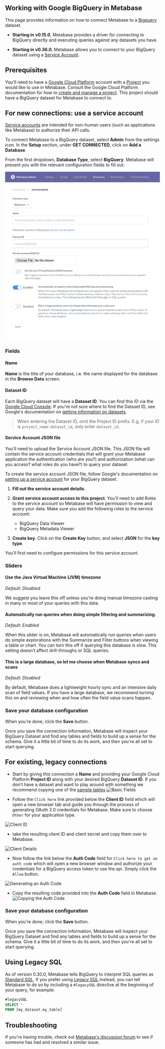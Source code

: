 ## Working with Google BigQuery in Metabase

This page provides information on how to connect Metabase to a [Bigquery](https://cloud.google.com/bigquery) dataset.

- **Starting in v0.15.0**, Metabase provides a driver for connecting to BigQuery directly and executing queries against any datasets you have.  

- **Starting in v0.36.0**, Metabase allows you to connect to your BigQuery dataset using a [Service Account](https://cloud.google.com/iam/docs/understanding-service-accounts).

## Prerequisites

You'll need to have a [Google Cloud Platform](https://cloud.google.com/) account with a [Project](https://cloud.google.com/storage/docs/projects) you would like to use in Metabase. Consult the Google Cloud Platform documentation for how to [create and manage a project](https://cloud.google.com/resource-manager/docs/creating-managing-projects). This project should have a BigQuery dataset for Metabase to connect to.

## For new connections: use a service account

[Service accounts](https://cloud.google.com/iam/docs/service-accounts) are intended for non-human users (such as applications like Metabase) to authorize their API calls.

To connect Metabase to a BigQuery dataset, select **Admin** from the settings icon. In the **Setup** section, under **GET CONNECTED**, click on **Add a Database**.

From the first dropdown, **Database Type**, select **BigQuery**. Metabase will present you with the relevant configuration fields to fill out:

![images](../images/bigquery_add_database.png)

### Fields

#### Name

**Name** is the title of your database, i.e. the name displayed for the database in the **Browse Data** screen.

#### Dataset ID

Each BigQuery dataset will have a **Dataset ID**. You can find this ID via the [Google Cloud Console](https://console.cloud.google.com/). If you're not sure where to find the Dataset ID, see Google's documentation on [getting information on datasets](https://cloud.google.com/bigquery/docs/dataset-metadata#getting_dataset_information).

> When entering the Dataset ID, omit the Project ID prefix. E.g, if your ID is `project_name:dataset_id`, only enter `dataset_id`.

#### Service Account JSON file

You'll need to upload the Service Account JSON file. This JSON file will contain the service account credentials that will grant your Metabase application the authentication (who are you?) and authorization (what can you access? what roles do you have?) to query your dataset.

To create the service account JSON file, follow Google's documentation on [setting up a service account](https://cloud.google.com/iam/docs/creating-managing-service-accounts) for your BigQuery dataset.

1. **Fill out the service account details**. 

2. **Grant service account access to this project**. You'll need to add Roles to the service account so Metabase will have permission to view and query your data. Make sure you add the following roles to the service account:

    - BigQuery Data Viewer
    - BigQuery Metadata Viewer

3. **Create key**. Click on the **Create Key** button, and select **JSON** for the **key type**.

You'll first need to configure permissions for this service account.

### Sliders

#### Use the Java Virtual Machine (JVM) timezone

_Default: Disabled_

We suggest you leave this off unless you're doing manual timezone casting in many or most of your queries with this data.

#### Automatically run queries when doing simple filtering and summarizing.

_Default: Enabled_

When this slider is on, Metabase will automatically run queries when users do simple explorations with the Summarize and Filter buttons when viewing a table or chart. You can turn this off if querying this database is slow. This setting doesn’t affect drill-throughs or SQL queries.

#### This is a large database, so let me choose when Metabase syncs and scans

_Default: Disabled_

By default, Metabase does a lightweight hourly sync and an intensive daily scan of field values. If you have a large database, we recommend turning this on and reviewing when and how often the field value scans happen.

### Save your database configuration

When you're done, click the **Save** button.

Once you save the connection information, Metabase will inspect your BigQuery Dataset and find any tables and fields to build up a sense for the schema.  Give it a little bit of time to do its work, and then you're all set to start querying.

## For existing, legacy connections

- Start by giving this connection a __Name__ and providing your Google Cloud Platform __Project ID__ along with your desired BigQuery __Dataset ID__.  If you don't have a dataset and want to play around with something we recommend copying one of the [sample tables](https://cloud.google.com/bigquery/sample-tables)
![Basic Fields](../images/bigquery_basic.png)

- Follow the `Click here` link provided below the __Client ID__ field which will open a new browser tab and guide you through the process of generating OAuth 2.0 credentials for Metabase.  Make sure to choose `Other` for your application type.

![Client ID](../images/bigquery_clientid.png)

- take the resulting client ID and client secret and copy them over to Metabase.

![Client Details](../images/bigquery_clientdetails.png)

- Now follow the link below the __Auth Code__ field for `Click here to get an auth code` which will open a new browser window and authorize your credentials for a BigQuery access token to use the api.  Simply click the `Allow` button.

![Generating an Auth Code](../images/bigquery_authcode.png)

- Copy the resulting code provided into the __Auth Code__ field in Metabase.
![Copying the Auth Code](../images/bigquery_copycode.png)

### Save your database configuration

When you're done, click the **Save** button.

Once you save the connection information, Metabase will inspect your BigQuery Dataset and find any tables and fields to build up a sense for the schema.  Give it a little bit of time to do its work, and then you're all set to start querying.

## Using Legacy SQL

As of version 0.30.0, Metabase tells BigQuery to interpret SQL queries as [Standard SQL](https://cloud.google.com/bigquery/docs/reference/standard-sql/). If you prefer using [Legacy SQL](https://cloud.google.com/bigquery/docs/reference/legacy-sql) instead, you can tell Metabase to do so by including a `#legacySQL` directive at the beginning of your query, for example:

```sql
#legacySQL
SELECT *
FROM [my_dataset.my_table]
```

## Troubleshooting

If you're having trouble, check out [Metabase's discussion forum](https://discourse.metabase.com/search?q=bigquery) to see if someone has had and resolved a similar issue.

